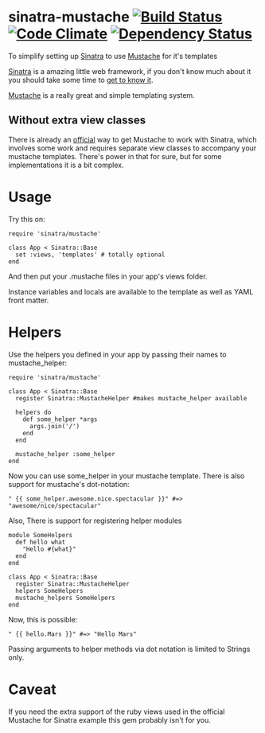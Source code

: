 sinatra-mustache [![Build Status](https://travis-ci.org/beatrichartz/sinatra-mustache.png?branch=master)](https://travis-ci.org/beatrichartz/sinatra-mustache) [![Code Climate](https://codeclimate.com/github/beatrichartz/sinatra-mustache.png)](https://codeclimate.com/github/beatrichartz/sinatra-mustache) [![Dependency Status](https://gemnasium.com/beatrichartz/sinatra-mustache.png)](https://gemnasium.com/beatrichartz/sinatra-mustache)
================

To simplify setting up [Sinatra][1] to use [Mustache][2] for it's templates

[Sinatra][1] is a amazing little web framework, if you don't know much
about it you should take some time to [get to know it][4].

[Mustache][2] is a really great and simple templating system.

Without extra view classes
----

There is already an [official][3] way to get Mustache to work with Sinatra, which involves some work and requires separate view classes to accompany your mustache templates. There's power in that for sure, but for some implementations it is a bit complex.

Usage
=====

Try this on:

    require 'sinatra/mustache'

    class App < Sinatra::Base
      set :views, 'templates' # totally optional
    end

And then put your .mustache files in your app's views folder.

Instance variables and locals are available to the template as well as YAML front matter.

Helpers
======

Use the helpers you defined in your app by passing their names to mustache_helper:

    require 'sinatra/mustache'
    
    class App < Sinatra::Base
      register Sinatra::MustacheHelper #makes mustache_helper available
      
      helpers do
        def some_helper *args
          args.join('/')
        end
      end
      
      mustache_helper :some_helper
    end
    
Now you can use some_helper in your mustache template. There is also support for mustache's dot-notation:

    " {{ some_helper.awesome.nice.spectacular }}" #=> "awesome/nice/spectacular"
    
Also, There is support for registering helper modules

    module SomeHelpers
      def hello what
        "Hello #{what}"
      end
    end

    class App < Sinatra::Base
      register Sinatra::MustacheHelper
      helpers SomeHelpers
      mustache_helpers SomeHelpers
    end
    
Now, this is possible:

    " {{ hello.Mars }}" #=> "Hello Mars"
    
Passing arguments to helper methods via dot notation is limited to Strings only.

Caveat
======

If you need the extra support of the ruby views used in the official Mustache for Sinatra example this gem probably isn't for you.

[1]: http://www.sinatrarb.com/
[2]: http://mustache.github.com/
[3]: https://github.com/defunkt/mustache-sinatra-example
[4]: http://sinatra-book.gittr.com/
